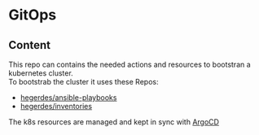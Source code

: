 # GitOps

## Content
This repo can contains the needed actions and resources to bootstran a kubernetes cluster.  
To bootstrab the cluster it uses these Repos:
 * [hegerdes/ansible-playbooks](https://github.com/hegerdes/ansible-playbooks)
 * [hegerdes/inventories](https://github.com/hegerdes/inventories)

The k8s resources are managed and kept in sync with [ArgoCD](https://argo-cd.readthedocs.io/en/stable/)
